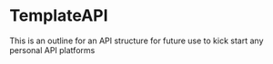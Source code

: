 # TemplateAPI
This is an outline for an API structure for future use to kick start any personal API platforms
